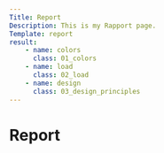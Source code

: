 ```yaml
---
Title: Report
Description: This is my Rapport page.
Template: report
result:
    - name: colors
      class: 01_colors
    - name: load
      class: 02_load
    - name: design
      class: 03_design_principles
---
```


Report
==========================